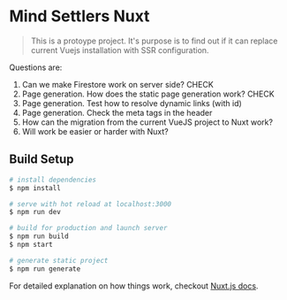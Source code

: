 # Mind Settlers Nuxt

> This is a protoype project. It's purpose is to find out if it can replace current Vuejs installation with SSR configuration.

Questions are:

1. Can we make Firestore work on server side? CHECK
1. Page generation. How does the static page generation work? CHECK
1. Page generation. Test how to resolve dynamic links (with id)
1. Page generation. Check the meta tags in the header
1. How can the migration from the current VueJS project to Nuxt work?
1. Will work be easier or harder with Nuxt?


## Build Setup

``` bash
# install dependencies
$ npm install

# serve with hot reload at localhost:3000
$ npm run dev

# build for production and launch server
$ npm run build
$ npm start

# generate static project
$ npm run generate
```


For detailed explanation on how things work, checkout [Nuxt.js docs](https://nuxtjs.org).
